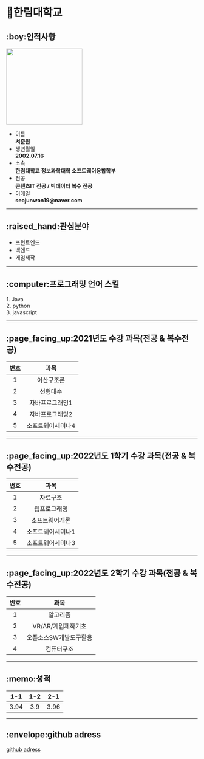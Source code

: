 # :school:한림대학교 

<h2>:boy:인적사항</h2>
<img src=face.png width= 200 height= 200>
<ul>
  <li>이름</li>
  <strong>서준원</strong>
  <li>생년월일</li>
  <strong>2002.07.16</strong>
  <li>소속</li>
  <strong>한림대학교 정보과학대학 소프트웨어융합학부</strong>
  <li>전공</li>
  <strong>콘텐츠IT 전공 / 빅데이터 복수 전공</strong>
  <li>이메일</li>
  <strong>seojunwon19@naver.com</strong>
</ul>
<hr>
<h2>:raised_hand:관심분야</h2>
<ul>
  <li>프런트엔드</li>
  <li>백엔드</li>
  <li>게임제작</li>
</ul>
<hr>
<h2>:computer:프로그래밍 언어 스킬</h2>
1. Java <br>
2. python <br>
3. javascript <br>
<hr>
<h2>:page_facing_up:2021년도 수강 과목(전공 & 복수전공)</h2>

|번호|과목|
|:---:|:---:|
|1|이산구조론|
|2|선형대수|
|3|자바프로그래밍1|
|4|자바프로그래밍2|
|5|소프트웨어세미나4|
<hr>

<h2>:page_facing_up:2022년도 1학기 수강 과목(전공 & 복수전공)</h2>

|번호|과목|
|:---:|:---:|
|1|자료구조|
|2|웹프로그래밍|
|3|소프트웨어개론|
|4|소프트웨어세미나1|
|5|소프트웨어세미나3|
<hr>

<h2>:page_facing_up:2022년도 2학기 수강 과목(전공 & 복수전공)</h2>

|번호|과목|
|:---:|:---:|
|1|알고리즘|
|2|VR/AR/게임제작기초|
|3|오픈소스SW개발도구활용|
|4|컴퓨터구조|
<hr>

<h2>:memo:성적</h2>

|1-1|1-2|2-1|
|:---:|:---:|:---:|
|3.94|3.9|3.96|
<hr>

<h2>:envelope:github adress</h2>

[github adress](https://github.com/tjwnsdnjs3)

